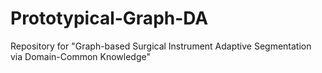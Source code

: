 # Prototypical-Graph-DA
Repository for "Graph-based Surgical Instrument Adaptive Segmentation via Domain-Common Knowledge"  
